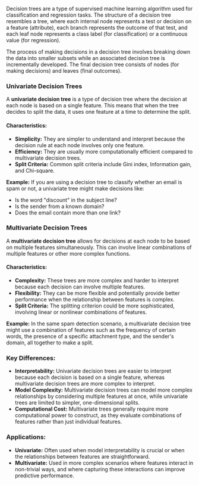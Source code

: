 
Decision trees are a type of supervised machine learning algorithm used for classification and regression tasks. The structure of a decision tree resembles a tree, where each internal node represents a test or decision on a feature (attribute), each branch represents the outcome of that test, and each leaf node represents a class label (for classification) or a continuous value (for regression).

The process of making decisions in a decision tree involves breaking down the data into smaller subsets while an associated decision tree is incrementally developed. The final decision tree consists of nodes (for making decisions) and leaves (final outcomes).

### Univariate Decision Trees

A **univariate decision tree** is a type of decision tree where the decision at each node is based on a single feature. This means that when the tree decides to split the data, it uses one feature at a time to determine the split. 

#### Characteristics:
- **Simplicity:** They are simpler to understand and interpret because the decision rule at each node involves only one feature.
- **Efficiency:** They are usually more computationally efficient compared to multivariate decision trees.
- **Split Criteria:** Common split criteria include Gini index, Information gain, and Chi-square.

**Example:** If you are using a decision tree to classify whether an email is spam or not, a univariate tree might make decisions like:
- Is the word "discount" in the subject line?
- Is the sender from a known domain?
- Does the email contain more than one link?

### Multivariate Decision Trees

A **multivariate decision tree** allows for decisions at each node to be based on multiple features simultaneously. This can involve linear combinations of multiple features or other more complex functions.

#### Characteristics:
- **Complexity:** These trees are more complex and harder to interpret because each decision can involve multiple features.
- **Flexibility:** They can be more flexible and potentially provide better performance when the relationship between features is complex.
- **Split Criteria:** The splitting criterion could be more sophisticated, involving linear or nonlinear combinations of features.

**Example:** In the same spam detection scenario, a multivariate decision tree might use a combination of features such as the frequency of certain words, the presence of a specific attachment type, and the sender's domain, all together to make a split.

### Key Differences:
- **Interpretability:** Univariate decision trees are easier to interpret because each decision is based on a single feature, whereas multivariate decision trees are more complex to interpret.
- **Model Complexity:** Multivariate decision trees can model more complex relationships by considering multiple features at once, while univariate trees are limited to simpler, one-dimensional splits.
- **Computational Cost:** Multivariate trees generally require more computational power to construct, as they evaluate combinations of features rather than just individual features.

### Applications:
- **Univariate:** Often used when model interpretability is crucial or when the relationships between features are straightforward.
- **Multivariate:** Used in more complex scenarios where features interact in non-trivial ways, and where capturing these interactions can improve predictive performance.

